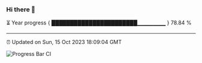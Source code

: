 ### Hi there 👋

⏳ Year progress { ███████████████████████▁▁▁▁▁▁▁ } 78.84 %

---

⏰ Updated on Sun, 15 Oct 2023 18:09:04 GMT

![Progress Bar CI](https://github.com/Shyam-Makwana/GitHub-Actions-Demo/workflows/Progress%20Bar%20CI/badge.svg)
